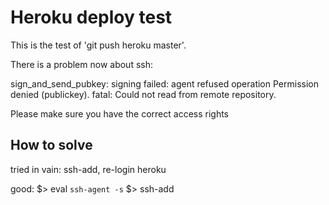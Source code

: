 # Heroku deploy test

This is the test of 'git push heroku master'.

There is a problem now about ssh:

>>
sign_and_send_pubkey: signing failed: agent refused operation
Permission denied (publickey).
fatal: Could not read from remote repository.

Please make sure you have the correct access rights

## How to solve
tried in vain: ssh-add, re-login heroku

good:
$> eval `ssh-agent -s`
$> ssh-add